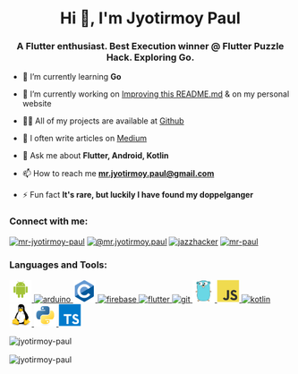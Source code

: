 <h1 align="center">Hi 👋, I'm Jyotirmoy Paul</h1>
<h3 align="center">A Flutter enthusiast. Best Execution winner @ Flutter Puzzle Hack. Exploring Go.</h3>

- 🌱 I’m currently learning **Go**

- 🔭 I’m currently working on [Improving this README.md](https://github.com/jyotirmoy-paul/jyotirmoy-paul/blob/main/README.md) & on my personal website

- 👨‍💻 All of my projects are available at [Github](https://github.com/jyotirmoy-paul)

- 📝 I often write articles on [Medium](https://medium.com/@mr.jyotirmoy.paul)

- 💬 Ask me about **Flutter, Android, Kotlin**

- 📫 How to reach me **mr.jyotirmoy.paul@gmail.com**

- ⚡ Fun fact **It's rare, but luckily I have found my doppelganger**

<h3 align="left">Connect with me:</h3>
<p align="left">
<a href="https://linkedin.com/in/mr-jyotirmoy-paul" target="blank"><img align="center" src="https://raw.githubusercontent.com/rahuldkjain/github-profile-readme-generator/master/src/images/icons/Social/linked-in-alt.svg" alt="mr-jyotirmoy-paul" height="30" width="40" /></a>
<a href="https://medium.com/@mr.jyotirmoy.paul" target="blank"><img align="center" src="https://raw.githubusercontent.com/rahuldkjain/github-profile-readme-generator/master/src/images/icons/Social/medium.svg" alt="@mr.jyotirmoy.paul" height="30" width="40" /></a>
<a href="https://www.codechef.com/users/jazzhacker" target="blank"><img align="center" src="https://cdn.jsdelivr.net/npm/simple-icons@3.1.0/icons/codechef.svg" alt="jazzhacker" height="30" width="40" /></a>
<a href="https://www.leetcode.com/mr-paul" target="blank"><img align="center" src="https://raw.githubusercontent.com/rahuldkjain/github-profile-readme-generator/master/src/images/icons/Social/leet-code.svg" alt="mr-paul" height="30" width="40" /></a>
</p>

<h3 align="left">Languages and Tools:</h3>
<p align="left"> <a href="https://developer.android.com" target="_blank" rel="noreferrer"> <img src="https://raw.githubusercontent.com/devicons/devicon/master/icons/android/android-original-wordmark.svg" alt="android" width="40" height="40"/> </a> <a href="https://www.arduino.cc/" target="_blank" rel="noreferrer"> <img src="https://cdn.worldvectorlogo.com/logos/arduino-1.svg" alt="arduino" width="40" height="40"/> </a> <a href="https://www.cprogramming.com/" target="_blank" rel="noreferrer"> <img src="https://raw.githubusercontent.com/devicons/devicon/master/icons/c/c-original.svg" alt="c" width="40" height="40"/> </a> <a href="https://firebase.google.com/" target="_blank" rel="noreferrer"> <img src="https://www.vectorlogo.zone/logos/firebase/firebase-icon.svg" alt="firebase" width="40" height="40"/> </a> <a href="https://flutter.dev" target="_blank" rel="noreferrer"> <img src="https://www.vectorlogo.zone/logos/flutterio/flutterio-icon.svg" alt="flutter" width="40" height="40"/> </a> <a href="https://git-scm.com/" target="_blank" rel="noreferrer"> <img src="https://www.vectorlogo.zone/logos/git-scm/git-scm-icon.svg" alt="git" width="40" height="40"/> </a> <a href="https://golang.org" target="_blank" rel="noreferrer"> <img src="https://raw.githubusercontent.com/devicons/devicon/master/icons/go/go-original.svg" alt="go" width="40" height="40"/> </a> <a href="https://developer.mozilla.org/en-US/docs/Web/JavaScript" target="_blank" rel="noreferrer"> <img src="https://raw.githubusercontent.com/devicons/devicon/master/icons/javascript/javascript-original.svg" alt="javascript" width="40" height="40"/> </a> <a href="https://kotlinlang.org" target="_blank" rel="noreferrer"> <img src="https://www.vectorlogo.zone/logos/kotlinlang/kotlinlang-icon.svg" alt="kotlin" width="40" height="40"/> </a> <a href="https://www.linux.org/" target="_blank" rel="noreferrer"> <img src="https://raw.githubusercontent.com/devicons/devicon/master/icons/linux/linux-original.svg" alt="linux" width="40" height="40"/> </a> <a href="https://www.python.org" target="_blank" rel="noreferrer"> <img src="https://raw.githubusercontent.com/devicons/devicon/master/icons/python/python-original.svg" alt="python" width="40" height="40"/> </a> <a href="https://www.typescriptlang.org/" target="_blank" rel="noreferrer"> <img src="https://raw.githubusercontent.com/devicons/devicon/master/icons/typescript/typescript-original.svg" alt="typescript" width="40" height="40"/> </a> </p>

<p><img align="center" src="https://github-readme-stats.vercel.app/api/top-langs?username=jyotirmoy-paul&show_icons=true&locale=en&layout=compact" alt="jyotirmoy-paul" /></p>

<p><img align="center" src="https://github-readme-streak-stats.herokuapp.com/?user=jyotirmoy-paul&" alt="jyotirmoy-paul" /></p>
